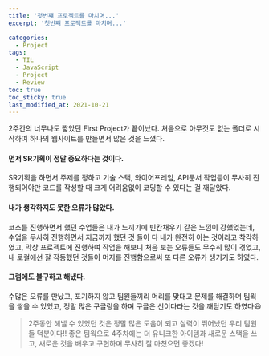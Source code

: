 ```yaml
---
title: '첫번쨰 프로젝트를 마치며...'
excerpt: '첫번쨰 프로젝트를 마치며...'

categories:
  - Project
tags:
  - TIL
  - JavaScript
  - Project
  - Review
toc: true
toc_sticky: true
last_modified_at: 2021-10-21
---
```


2주간의 너무나도 짧았던 First Project가 끝이났다.
처음으로 아무것도 없는 폴더로 시작하여 하나의 웹사이트를 만들면서 많은 것을 느꼈다.

#### 먼저 SR기획이 정말 중요하다는 것이다.

SR기획을 하면서 주제를 정하고 기술 스택, 와이어프레임, API문서 작업등이 무사히 진행되어야만 코드를 작성할 때 크게 어려움없이 코딩할 수 있다는 걸 깨달았다.

#### 내가 생각하지도 못한 오류가 많았다.

코스를 진행하면서 했던 수업들은 내가 느끼기에 빈칸채우기 같은 느낌이 강했었는데, 수업을 무사히 진행하면서 지금까지 했던 것 들이 다 내가 완전히 아는 것이라고 착각하였고, 막상 프로젝트에 진행하여 작업을 해보니 처음 보는 오류들도 무수히 많이 겪었고, 내 로컬에선 잘 작동했던 것들이 머지를 진행함으로써 또 다른 오류가 생기기도 하였다.

#### 그럼에도 불구하고 해냈다.

수많은 오류를 만났고, 포기하지 않고 팀원들끼리 머리를 맞대고 문제를 해결하며 팀웍을 쌓을 수 있었고, 정말 많은 구글링을 하며 구글은 신이다라는 것을 깨닫기도 하였다😃

> 2주동안 해낼 수 있었던 것은 정말 많은 도움이 되고 실력이 뛰어났던 우리 팀원들 덕분이다!!
> 좋은 팀웍으로 4주차에는 더 유니크한 아이템과 새로운 스택을 쓰고, 새로운 것을 배우고 구현하며 무사히 잘 마쳤으면 좋겠다!
